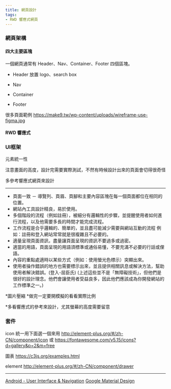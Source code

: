 ```yaml
---
title: 網頁設計
tags: 
- RWD 響應式網頁
---
```

### 網頁架構
#### 四大主要區塊
一個網頁通常有 Header、Nav、Container、Footer 四個區塊。
- Header
放置 logo、search box
- Nav

- Container
- Footer



很多頁面範例 https://make9.tw/wp-content/uploads/wireframe-use-figma.jpg
#### RWD 響應式

### UI框架

元素統一性

注意畫面的高度，設計完需要實際測試，不然有時候設計出來的頁面會切得很奇怪

多參考響應式網頁來設計

-----------------------------------------------------------------------------------------
- 頁面一致 － 導覽列、頁眉、頁腳和主要內容區塊在每一個頁面都位在相同的位置。
- 網站內工具設計精良，易於使用。
- 多個階段的流程（例如註冊），被細分有邏輯性的步驟，並提醒使用者如何進行流程，以及他需要多長的時間才能完成流程。
- 工作流程是合乎邏輯的、簡單的，並且盡可能減少需要與網站互動的流程
例如：註冊和登入網站常常就是很複雜且不必要的。
- 適量呈現頁面資訊，盡量讓頁面呈現的資訊不要過多或過密。
- 適當的用語，頁面呈現的用語須標準或通俗易懂，不要充滿不必要的行話或俚語。
- 內容的重點處適時以某些方式（例如：使用螢光色標示）突顯出來。
- 使用者操作錯誤的地方也需要標示出來，並且提供相關訊息或解決方法，幫助使用者解決錯誤。(登入-屈臣氏)
(上述這些並不是「無障礙技術」，但他們是很好的設計理念。他們會讓使用者受益良多，因此他們應該成為你開發網站的工作標準之一。)


*圖片壓縮
*做完一定要開模擬的看看實際比例

*多看響應式的參考來設計，尤其螢幕的高度需要留意



### 套件
icon 統一用下面選一個來用
http://element-plus.org/#/zh-CN/component/icon
或
https://fontawesome.com/v5.15/icons?d=gallery&p=2&m=free

圖表
https://c3js.org/examples.html

element
http://element-plus.org/#/zh-CN/component/drawer

-----------------------------------------
[Android - User Interface & Navigation](https://developer.android.com/guide/topics/ui)
[Google Material Design](https://wcc723.gitbooks.io/google_design_translate/content/material-design-introduction.html)